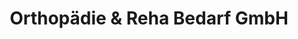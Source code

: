 ---
title: "Orthopädie & Reha Bedarf GmbH"
url: /alzey/orthopaedie-und-reha-bedarf-gmbh/
shop: Sanitätshaus
---